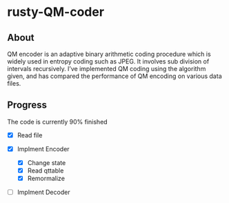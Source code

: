 # rusty-QM-coder
  
## About 

QM encoder is an adaptive binary arithmetic coding procedure which is widely used in entropy coding such as JPEG. It involves sub division of intervals recursively. I’ve implemented QM coding using the algorithm given, and has compared the performance of QM encoding on various data files.


## Progress

The code is currently 90% finished

- [x] Read file  
- [x] Implment Encoder  
    - [x] Change state  
    - [x] Read qttable   
    - [x] Remormalize  
- [ ] Implment Decoder   


